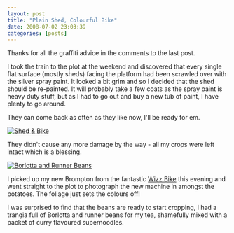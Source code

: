 ```yaml
---
layout: post
title: "Plain Shed, Colourful Bike"
date: 2008-07-02 23:03:39
categories: [posts]
---
```


Thanks for all the graffiti advice in the comments to the last post.

I took the train to the plot at the weekend and discovered that every single flat surface (mostly sheds) facing the platform had been scrawled over with the silver spray paint. It looked a bit grim and so I decided that the shed should be re-painted. It will probably take a few coats as the spray paint is heavy duty stuff, but as I had to go out and buy a new tub of paint, I have plenty to go around.

They can come back as often as they like now, I'll be ready for em.

[![Shed & Bike](https://farm4.static.flickr.com/3064/2631787636_cf900b2f12.jpg)](https://www.flickr.com/photos/warriorwomen/2631787636/)

They didn't cause any more damage by the way - all my crops were left intact which is a blessing.

[![Borlotta and Runner Beans](https://farm4.static.flickr.com/3083/2631643338_03695919a7_m.jpg)](https://www.flickr.com/photos/warriorwomen/2631643338/)

I picked up my new Brompton from the fantastic [Wizz Bike](https://www.wizzbike.com/) this evening and went straight to the plot to photograph the new machine in amongst the potatoes. The foliage just sets the colours off!

I was surprised to find that the beans are ready to start cropping, I had a trangia full of Borlotta and runner beans for my tea, shamefully mixed with a packet of curry flavoured supernoodles.
